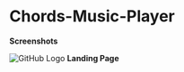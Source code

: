 # Chords-Music-Player

**Screenshots**

![GitHub Logo](https://user-images.githubusercontent.com/70936225/114867972-09bed280-9e13-11eb-8c91-00ac84f99674.jpg)
**Landing Page**
